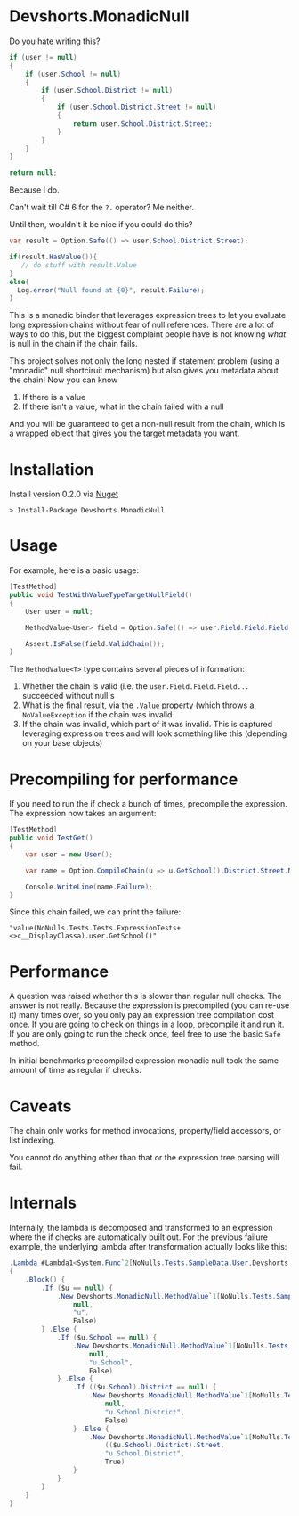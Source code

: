 Devshorts.MonadicNull
====

Do you hate writing this?

```csharp
if (user != null)
{
    if (user.School != null)
    {
        if (user.School.District != null)
        {
            if (user.School.District.Street != null)
            {
                return user.School.District.Street;
            }
        }
    }
}

return null;
```

Because I do.  

Can't wait till C# 6 for the `?.` operator? Me neither.  

Until then, wouldn't it be nice if you could do this?

```csharp
var result = Option.Safe(() => user.School.District.Street);

if(result.HasValue()){
   // do stuff with result.Value
}
else{
  Log.error("Null found at {0}", result.Failure);
}
```

This is a monadic binder that leverages expression trees to let you evaluate long expression chains without fear of null references.  There are a lot of ways to do this, but the biggest complaint people have is not knowing *what* is null in the chain if the chain fails. 

This project solves not only the long nested if statement problem (using a "monadic" null shortciruit mechanism) but also gives you metadata about the chain! Now you can know

1. If there is a value
2. If there isn't a value, what in the chain failed with a null

And you will be guaranteed to get a non-null result from the chain, which is a wrapped object that gives you the target metadata you want.  

Installation
====

Install version 0.2.0 via [Nuget](https://www.nuget.org/packages/Devshorts.MonadicNull/0.2.0)

```
> Install-Package Devshorts.MonadicNull
```

Usage
=== 

For example, here is a basic usage:

```csharp
[TestMethod]
public void TestWithValueTypeTargetNullField()
{
    User user = null;

    MethodValue<User> field = Option.Safe(() => user.Field.Field.Field.Field.Field);

    Assert.IsFalse(field.ValidChain());
}
```

The `MethodValue<T>` type contains several pieces of information:

1. Whether the chain is valid (i.e. the `user.Field.Field.Field...` succeeded without null's
2. What is the final result, via the `.Value` property (which throws a `NoValueException` if the chain was invalid
3. If the chain was invalid, which part of it was invalid. This is captured leveraging expression trees and will look something like this (depending on your base objects)

                      
Precompiling for performance
====
                            
If you need to run the if check a bunch of times, precompile the expression. The expression now takes an argument:

```csharp
[TestMethod]
public void TestGet()
{
    var user = new User();

    var name = Option.CompileChain(u => u.GetSchool().District.Street.Name)(user);

    Console.WriteLine(name.Failure); 
}
```
                                                                                                                  
Since this chain failed, we can print the failure:

```
"value(NoNulls.Tests.Tests.ExpressionTests+<>c__DisplayClassa).user.GetSchool()"
```

Performance
====

A question was raised whether this is slower than regular null checks. The answer is not really. Because the expression is precompiled (you can re-use it) many times over, so you only pay an expression tree compilation cost once.  If you are going to check on things in a loop, precompile it and run it. If you are only going to run the check once, feel free to use the basic `Safe` method.

In initial benchmarks precompiled expression monadic null took the same amount of time as regular if checks.

Caveats
====
The chain only works for method invocations, property/field accessors, or list indexing.

You cannot do anything other than that or the expression tree parsing will fail.

Internals
====

Internally, the lambda is decomposed and transformed to an expression where the if checks are automatically built out. For the previous failure example, the underlying lambda after transformation actually looks like this:

```csharp
.Lambda #Lambda1<System.Func`2[NoNulls.Tests.SampleData.User,Devshorts.MonadicNull.MethodValue`1[NoNulls.Tests.SampleData.Street]]>(NoNulls.Tests.SampleData.User $u)
{
    .Block() {
        .If ($u == null) {
            .New Devshorts.MonadicNull.MethodValue`1[NoNulls.Tests.SampleData.Street](
                null,
                "u",
                False)
        } .Else {
            .If ($u.School == null) {
                .New Devshorts.MonadicNull.MethodValue`1[NoNulls.Tests.SampleData.Street](
                    null,
                    "u.School",
                    False)
            } .Else {
                .If (($u.School).District == null) {
                    .New Devshorts.MonadicNull.MethodValue`1[NoNulls.Tests.SampleData.Street](
                        null,
                        "u.School.District",
                        False)
                } .Else {
                    .New Devshorts.MonadicNull.MethodValue`1[NoNulls.Tests.SampleData.Street](
                        (($u.School).District).Street,
                        "u.School.District",
                        True)
                }
            }
        }
    }
}
```


